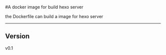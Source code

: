 #A docker image for build hexo server

the Dockerfile can build a image for hexo server

---

## Version

v0.1
